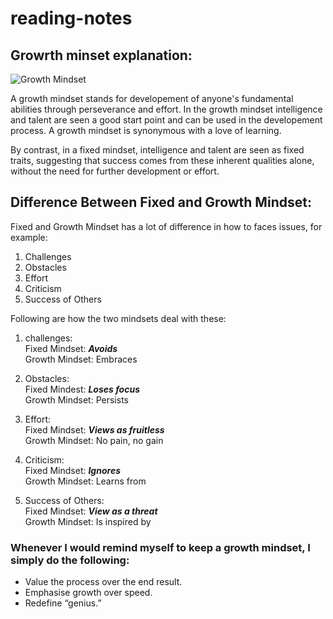 # reading-notes

## Growrth minset explanation:
![Growth Mindset](https://www.thegrowthcoach.com/atlanta/wp-content/uploads/2020/07/Growth-Mindset_1020.jpg)

A growth mindset stands for developement of anyone's fundamental abilities through perseverance and effort. In the growth mindset intelligence and talent are seen a good start point and can be used in the developement process. A growth mindset is synonymous with a love of learning.

By contrast, in a fixed mindset, intelligence and talent are seen as fixed traits, suggesting that success comes from these inherent qualities alone, without the need for further development or effort.

## Difference Between Fixed and Growth Mindset:

Fixed and Growth Mindset has a lot of difference in how to faces issues, for example:
1. Challenges
2. Obstacles
3. Effort
4. Criticism
5. Success of Others

Following are how the two mindsets deal with these:

1. challenges:   
Fixed Mindset: ***Avoids***   
Growth Mindset: Embraces   

2. Obstacles:   
Fixed Mindest: ***Loses focus***   
Growth Mindset: Persists   

3. Effort:   
Fixed Mindset: ***Views as fruitless***   
Growth Mindset: No pain, no gain   

4. Criticism:   
Fixed Mindset: ***Ignores***   
Growth Mindset: Learns from   

5. Success of Others:   
Fixed Mindset: ***View as a threat***   
Growth Mindset: Is inspired by

### Whenever I would remind myself to keep a growth mindset, I simply do the following:
- Value the process over the end result.
- Emphasise growth over speed.
- Redefine “genius.”



